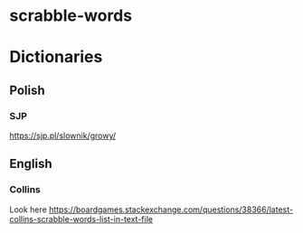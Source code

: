 # scrabble-words

# Dictionaries
## Polish
### SJP
https://sjp.pl/slownik/growy/
## English
### Collins
Look here https://boardgames.stackexchange.com/questions/38366/latest-collins-scrabble-words-list-in-text-file

